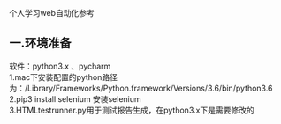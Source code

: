 个人学习web自动化参考
## 一.环境准备

软件：python3.x 、pycharm   
1.mac下安装配置的python路径为：/Library/Frameworks/Python.framework/Versions/3.6/bin/python3.6   
2.pip3 install selenium 安装selenium   
3.HTMLtestrunner.py用于测试报告生成，在python3.x下是需要修改的
